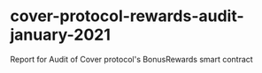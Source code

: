 # cover-protocol-rewards-audit-january-2021
Report for Audit of Cover protocol's BonusRewards smart contract
